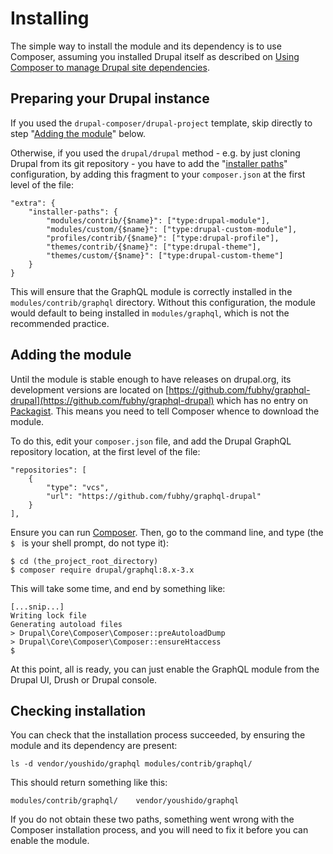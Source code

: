 # Installing

The simple way to install the module and its dependency is to use Composer, assuming you installed Drupal itself as described on [Using Composer to manage Drupal site dependencies](https://www.drupal.org/node/2718229).

## Preparing your Drupal instance

If you used the `drupal-composer/drupal-project` template, skip directly to step 
"[Adding the module](#adding-the-module)" below.

Otherwise, if you used the `drupal/drupal` method - e.g. by 
just cloning Drupal from its git repository - you have to add the 
"[installer paths]" configuration, by adding this fragment to your 
`composer.json` at the first level of the file:

    "extra": {
        "installer-paths": {
            "modules/contrib/{$name}": ["type:drupal-module"],
            "modules/custom/{$name}": ["type:drupal-custom-module"],
            "profiles/contrib/{$name}": ["type:drupal-profile"],
            "themes/contrib/{$name}": ["type:drupal-theme"],
            "themes/custom/{$name}": ["type:drupal-custom-theme"]
        }
    }

This will ensure that the GraphQL module is correctly installed in the
`modules/contrib/graphql` directory. Without this configuration, the module
would default to being installed in `modules/graphql`, which is not the 
recommended practice.
 
[installer paths]: https://www.drupal.org/node/2718229#installer-dirs


## Adding the module

Until the module is stable enough to have releases on drupal.org, its 
development versions are located on 
[https://github.com/fubhy/graphql-drupal](https://github.com/fubhy/graphql-drupal)
which has no entry on [Packagist](https://packagist.org/search/). This means you
need to tell Composer whence to download the module.

To do this, edit your `composer.json` file, and add the Drupal GraphQL 
repository location, at the first level of the file:

    "repositories": [
        {
            "type": "vcs",
            "url": "https://github.com/fubhy/graphql-drupal"
        }
    ],

Ensure you can run [Composer](https://getcomposer.org/download/). Then, go to 
the command line, and type (the `$ ` is your shell prompt, do not type it):

    $ cd (the_project_root_directory)
    $ composer require drupal/graphql:8.x-3.x

This will take some time, and end by something like:

    [...snip...]
    Writing lock file
    Generating autoload files
    > Drupal\Core\Composer\Composer::preAutoloadDump
    > Drupal\Core\Composer\Composer::ensureHtaccess
    $ 

At this point, all is ready, you can just enable the GraphQL module from the
Drupal UI, Drush or Drupal console.


## Checking installation

You can check that the installation process succeeded, by ensuring the module
and its dependency are present:

    ls -d vendor/youshido/graphql modules/contrib/graphql/
    
This should return something like this:
    
    modules/contrib/graphql/	vendor/youshido/graphql

If you do not obtain these two paths, something went wrong with the Composer
installation process, and you will need to fix it before you can enable the
module.
